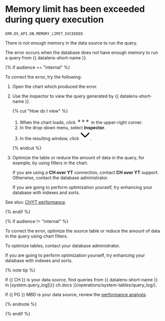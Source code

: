 # Memory limit has been exceeded during query execution

`ERR.DS_API.DB.MEMORY_LIMIT_EXCEEDED`

There is not enough memory in the data source to run the query.

The error occurs when the database does not have enough memory to run a query from {{ datalens-short-name }}.

{% if audience == "internal" %}

To correct the error, try the following:

1. Open the chart which produced the error.
1. Use the inspector to view the query generated by {{ datalens-short-name }}.

   {% cut "How do I view" %}

   1. When the chart loads, click ![image](../../../_assets/datalens/horizontal-ellipsis.svg) in the upper-right corner.
   1. In the drop-down menu, select **Inspector**.
   1. In the resulting window, click ![image](../../../_assets/datalens/angle-down.svg).

   {% endcut %}

1. Optimize the table or reduce the amount of data in the query, for example, by using filters in the chart.

   If you are using a **CH over YT** connection, contact **CH over YT** support. Otherwise, contact the database administrator.

   If you are going to perform optimization yourself, try enhancing your database with indexes and sorts.

See also: [CHYT performance](https://yt.yandex-team.ru/docs/description/chyt/reference/performance).

{% endif %}

{% if audience != "internal" %}

To correct the error, optimize the source table or reduce the amount of data in the query using chart filters.

To optimize tables, contact your database administrator.

If you are going to perform optimization yourself, try enhancing your database with indexes and sorts.

{% note tip %}

If {{ CH }} is your data source, find queries from {{ datalens-short-name }} in [system.query_log]({{ ch.docs }}/operations/system-tables/query_log/).

If {{ PG }} MBD is your data source, review the [performance analysis](../../../_tutorials/dataplatform/mpg-profiling.md).

{% endnote %}

{% endif %}
